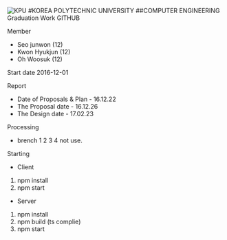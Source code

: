 ![KPU](https://firebasestorage.googleapis.com/v0/b/m2mproject-d7ae6.appspot.com/o/%ED%95%9C%EA%B5%AD%EC%82%B0%EC%97%85%EA%B8%B0%EC%88%A0%EB%8C%80%ED%95%99%EA%B5%90%EB%A1%9C%EA%B3%A0.jpg?alt=media&token=98517078-3bd0-4490-b05a-19f3015fe5d8)
#KOREA POLYTECHNIC UNIVERSITY
##COMPUTER ENGINEERING
Graduation Work GITHUB

Member
* Seo junwon (12)
* Kwon Hyukjun (12)
* Oh Woosuk (12)


Start date
2016-12-01

Report
* Date of Proposals & Plan - 16.12.22
* The Proposal date - 16.12.26
* The Design date - 17.02.23

Processing
* brench 1 2 3 4 not use.

Starting
* Client
1. npm install
2. npm start 

* Server
1. npm install
2. npm build (ts complie)
3. npm start

